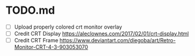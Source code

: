 # TODO.md

- [ ] Upload properly colored crt monitor overlay
- [ ] Credit CRT Display https://aleclownes.com/2017/02/01/crt-display.html
- [ ] Credit CRT Frame https://www.deviantart.com/diegoba/art/Retro-Monitor-CRT-4-3-903053070
